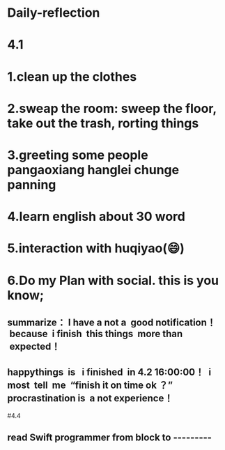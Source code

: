 # Daily-reflection
# 4.1
# 1.clean up the clothes
# 2.sweap the room:  sweep the floor, take out the trash, rorting things
# 3.greeting some people   pangaoxiang   hanglei   chunge   panning
# 4.learn english about 30 word 
# 5.interaction with huqiyao(😄)
# 6.Do  my Plan  with social. this is you  know; 

## summarize： I have a not a  good notification！  because  i finish  this things  more than  expected！  
## happythings  is   i finished  in 4.2 16:00:00！  i most  tell  me  “finish  it on  time  ok ？” procrastination is  a not experience！

#4.4
## read Swift programmer from block to ---------
